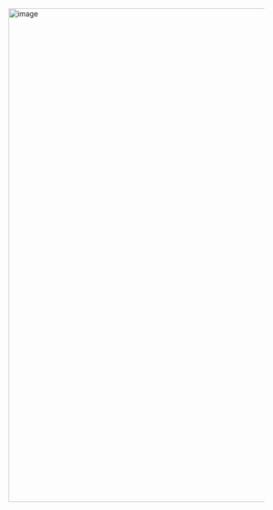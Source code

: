 <img width="1417" height="971" alt="image" src="https://github.com/user-attachments/assets/db1bf32e-ff69-4363-b024-d9db81b45ab0" />
